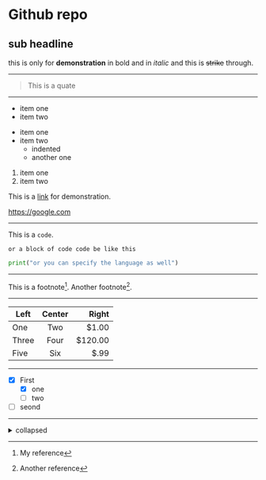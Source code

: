 Github repo 
==================================

sub headline
-----------------------------------


this is only for **demonstration** in bold and in *italic* and this is ~~strike~~ through. 


***

> This is a quate


*** 

- item one
- item two

* item one
* item two
  - indented
  - another one

1. item one
2. item two


This is a [link](https://google.com) for demonstration. 

https://google.com 




***


This is a `code`.

```
or a block of code code be like this 
```

``` python
print("or you can specify the language as well")
```


*** 

This is a footnote[^1]. Another footnote[^2].
[^1]: My reference
[^2]: Another reference




***

|  Left  |  Center  |  Right   |
| ------ |  :----:  |  ------: |
| One    |  Two     |  $1.00   |
| Three  |  Four    |  $120.00 |
| Five   |  Six     |  $.99    |


***

 - [x] First 
   - [x] one
   - [ ] two
 - [ ] seond

***


<details>
<summary>collapsed</summary>

# Header

This is the copy for the collapsed text. 

</details> 
